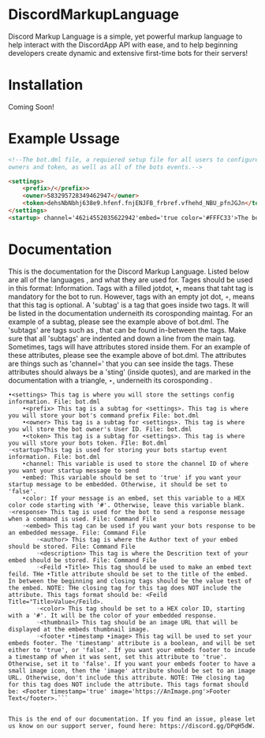 # DiscordMarkupLanguage
Discord Markup Language is a simple, yet powerful markup language to help interact with the DiscordApp API with ease, and to help beginning developers create dynamic and extensive first-time bots for their servers!

# Installation
Coming Soon!

# Example Ussage
```html
<!--The bot.dml file, a requiered setup file for all users to configure to bots code with its 
owners and token, as well as all of the bots events.-->

<settings>
    <prefix>/</prefix>>
    <owner>583295728349462947</owner>
    <token>dehsNbNbhj638e9.hfenf.fnjENJFB_frbref.vfhehd_NBU_pfnJGJn</token>
</settings>
<startup> channel='462i4552035622942'embed='true color='#FFFC33'>The bot has successfully booted!</startup>
```

# Documentation
This is the documentation for the Discord Markup Language. Listed below are all of the languages <tags>, and what they are used for. Tages should be used in this format: <tag>Information</tag>. Tags with a filled jotdot, •, means that taht tag is mandatory for the bot to run. However, tags with an empty jot dot, ◦, means that this tag is optional. A 'subtag' is a tag that goes inside two tags. It will be listed in the documentation underneith its corosponding maintag. For an example of a subtag, please see the example above of bot.dml. The 'subtags' are tags such as <prefix>, that can be found in-between the <settings> tags. Make sure that all 'subtags' are indented and down a line from the main tag. Sometimes, tags will have attributes stored inside them. For an example of these attributes, please see the example above of bot.dml. The attributes are things such as 'channel=' that you can see inside the <startup> tags. These attributes should always be a 'sting' (inside quotes), and are marked in the documentation with a triangle, ‣, underneith its corosponding <tag>.
  
  
```•Requierd Files: bot.dml
•<settings> This tag is where you will store the settings config information. File: bot.dml
    •<prefix> This tag is a subtag for <settings>. This tag is where you will store your bot's command prefix File: bot.dml
    •<owner> This tag is a subtag for <settings>. This tag is where you wll store the bot owner's User ID. File: bot.dml
    •<token> This tag is a subtag for <settings>. This tag is where you will store your bots token. FIle: Bot.dml
◦<startup>This tag is used for storing your bots startup event information. File: bot.dml
    ‣channel: This variable is used to store the channel ID of where you want your startup message to send
    ‣embed: This variable should be set to 'true' if you want your startup message to be embedded. Otherwise, it should be set to 'false'.
    ‣color: If your message is an embed, set this variable to a HEX color code starting with '#'. Otherwise, leave this variable blank.
◦<response> This tag is used for the bot to send a response message when a command is used. File: Command File
    ◦<embed> This tag can be used if you want your bots response to be an embedded message. File: Command File
        ◦<author> This tag is where the Author text of your embed should be stored. File: Command File
        ◦<description> This tag is where the Descrition text of your embed should be stored. File: Command File
        ◦<Feild ‣Title> This tag should be used to make an embed text feild. THe ‣Title attribute should be set to the title of the embed. In between the beginning and closing tags should be the value test of the embed. NOTE: THe closing tag for this tag does NOT include the attribute. This tags format should be: <Feild Title="Title>Value</Feild>.
        ◦<color> This tag should be set to a HEX color ID, starting with a '#'. It will be the color of your embedded response.
        ◦<thumbnail> This tag should be an image URL that will be displayed at the embeds thumbnail image.
        ◦<footer ‣timestamp ‣image> This tag will be used to set your embeds footer. The 'timestamp' attribute is a boolean, and will be set either to 'true', or 'false'. If you want your embeds footer to incude a timestamp of when it was sent, set this attribute to 'true'. Otherwise, set it to 'false'. If you want your embeds footer to have a small image icon, then the 'image' attribute should be set to an image URL. Otherwise, don't include this attribute. NOTE: THe closing tag for this tag does NOT include the attribute. This tags format should be: <Footer timestamp='true' image='https://AnImage.png'>Footer Text</footer>.```
          
          
This is the end of our documentation. If you find an issue, please let us know on our support server, found here: https://discord.gg/DPqH5dW.
